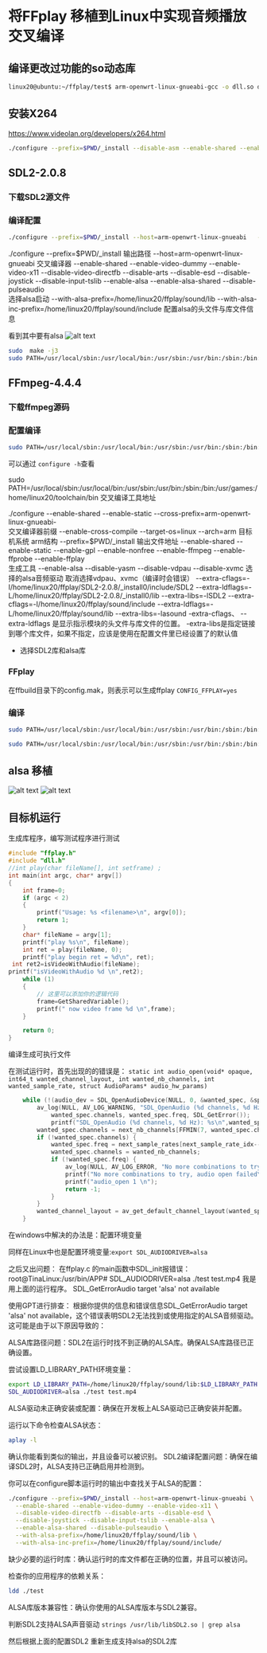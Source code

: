 # 将FFplay 移植到Linux中实现音频播放 交叉编译

## 编译更改过功能的so动态库

```sh
linux20@ubuntu:~/ffplay/test$ arm-openwrt-linux-gnueabi-gcc -o dll.so dll.c -I/home/linux20/ffplay/ffmpeg-4.4.4/_install/include -I /home/linux20/ffplay/test/ -L/home/linux20/ffplay/ffmpeg-4.4.4/_install/lib -L /home/linux20/ffplay/test/ -lpthread -shared -fPIC
```

## 安装X264

<https://www.videolan.org/developers/x264.html>

```sh
./configure --prefix=$PWD/_install --disable-asm --enable-shared --enable-static --host=arm-openwrt-linux-gnueabi
```

## SDL2-2.0.8

### 下载SDL2源文件

### 编译配置

```sh
./configure --prefix=$PWD/_install --host=arm-openwrt-linux-gnueabi   --enable-shared --enable-video-dummy --enable-video-x11   --disable-video-directfb --disable-arts --disable-esd   --disable-joystick --disable-input-tslib --enable-alsa   --enable-alsa-shared --disable-pulseaudio   --with-alsa-prefix=/home/linux20/ffplay/sound/lib   --with-alsa-inc-prefix=/home/linux20/ffplay/sound/include
```

./configure
--prefix=$PWD/_install 输出路径
--host=arm-openwrt-linux-gnueabi  交叉编译器
 --enable-shared --enable-video-dummy --enable-video-x11   --disable-video-directfb --disable-arts --disable-esd   --disable-joystick --disable-input-tslib --enable-alsa   --enable-alsa-shared --disable-pulseaudio  
 选择alsa启动
  --with-alsa-prefix=/home/linux20/ffplay/sound/lib   --with-alsa-inc-prefix=/home/linux20/ffplay/sound/include
配置alsa的头文件与库文件信息

看到其中要有alsa
![alt text](image-17.png)

```sh
sudo  make -j3
sudo PATH=/usr/local/sbin:/usr/local/bin:/usr/sbin:/usr/bin:/sbin:/bin:/usr/games:/home/linux20/toolchain/bin make install
```

## FFmpeg-4.4.4

### 下载ffmpeg源码

### 配置编译

```sh
sudo PATH=/usr/local/sbin:/usr/local/bin:/usr/sbin:/usr/bin:/sbin:/bin:/usr/games:/home/linux20/toolchain/bin    ./configure --enable-shared --enable-static --cross-prefix=arm-openwrt-linux-gnueabi- --enable-cross-compile --target-os=linux  --arch=arm --prefix=$PWD/_install --enable-shared --enable-static --enable-gpl --enable-nonfree --enable-ffmpeg --enable-ffprobe --enable-ffplay  --enable-alsa  --disable-yasm --disable-vdpau --disable-xvmc --extra-cflags=-I/home/linux20/ffplay/SDL2-2.0.8/_install0/include/SDL2 --extra-ldflags=-L/home/linux20/ffplay/SDL2-2.0.8/_install0/lib  --extra-libs=-lSDL2   --extra-cflags=-I/home/linux20/ffplay/sound/include  --extra-ldflags=-L/home/linux20/ffplay/sound/lib  --extra-libs=-lasound
```

可以通过 `configure -h`查看

sudo PATH=/usr/local/sbin:/usr/local/bin:/usr/sbin:/usr/bin:/sbin:/bin:/usr/games:/home/linux20/toolchain/bin 交叉编译工具地址

./configure --enable-shared --enable-static
--cross-prefix=arm-openwrt-linux-gnueabi-  
交叉编译器前缀
--enable-cross-compile --target-os=linux  --arch=arm
目标机系统 arm结构
--prefix=$PWD/_install
输出文件地址
--enable-shared --enable-static --enable-gpl --enable-nonfree
--enable-ffmpeg --enable-ffprobe --enable-ffplay  
生成工具
--enable-alsa  --disable-yasm --disable-vdpau --disable-xvmc
选择的alsa音频驱动  取消选择vdpau、xvmc（编译时会错误）
 --extra-cflags=-I/home/linux20/ffplay/SDL2-2.0.8/_install0/include/SDL2 --extra-ldflags=-L/home/linux20/ffplay/SDL2-2.0.8/_install0/lib  --extra-libs=-lSDL2   --extra-cflags=-I/home/linux20/ffplay/sound/include  --extra-ldflags=-L/home/linux20/ffplay/sound/lib  --extra-libs=-lasound
-extra-cflags、 --extra-ldflags 是显示指示模块的头文件与库文件的位置。
-extra-libs是指定链接到哪个库文件，如果不指定，应该是使用在配置文件里已经设置了的默认值

* 选择SDL2库和alsa库

### FFplay

在ffbuild目录下的config.mak，则表示可以生成ffplay
`CONFIG_FFPLAY=yes`

### 编译

```sh
sudo PATH=/usr/local/sbin:/usr/local/bin:/usr/sbin:/usr/bin:/sbin:/bin:/usr/games:/home/linux20/toolchain/bin STAGING_DIR=/home/linux20/toolchain/arm-openwrt-linux/bin/  make
```

```sh
sudo PATH=/usr/local/sbin:/usr/local/bin:/usr/sbin:/usr/bin:/sbin:/bin:/usr/games:/home/linux20/toolchain/bin STAGING_DIR=/home/linux20/toolchain/arm-openwrt-linux/bin/  make install
```

## alsa 移植

![alt text](image-18.png)
![alt text](image-19.png)

## 目标机运行

生成库程序，编写测试程序进行测试

```c
#include "ffplay.h"
#include "dll.h"
//int play(char fileName[], int setframe) ;
int main(int argc, char* argv[])
{
    int frame=0;
    if (argc < 2)
    {
        printf("Usage: %s <filename>\n", argv[0]);
        return 1;
    }
    char* fileName = argv[1];
    printf("play %s\n", fileName);
    int ret = play(fileName, 0);
    printf("play begin ret = %d\n", ret);
 int ret2=isVideoWithAudio(fileName);
printf("isVideoWithAudio %d \n",ret2);
    while (1)
    {
        // 这里可以添加你的逻辑代码
        frame=GetSharedVariable();
        printf(" now video frame %d \n",frame);
    }

    return 0;
}
```

编译生成可执行文件

在测试运行时，首先出现的的错误是：
`
static int audio_open(void* opaque, int64_t wanted_channel_layout, int wanted_nb_channels, int wanted_sample_rate, struct AudioParams* audio_hw_params)
`

```c
    while (!(audio_dev = SDL_OpenAudioDevice(NULL, 0, &wanted_spec, &spec, SDL_AUDIO_ALLOW_FREQUENCY_CHANGE | SDL_AUDIO_ALLOW_CHANNELS_CHANGE))) {
        av_log(NULL, AV_LOG_WARNING, "SDL_OpenAudio (%d channels, %d Hz): %s\n",
            wanted_spec.channels, wanted_spec.freq, SDL_GetError());
            printf("SDL_OpenAudio (%d channels, %d Hz): %s\n",wanted_spec.channels, wanted_spec.freq, SDL_GetError());
        wanted_spec.channels = next_nb_channels[FFMIN(7, wanted_spec.channels)];
        if (!wanted_spec.channels) {
            wanted_spec.freq = next_sample_rates[next_sample_rate_idx--];
            wanted_spec.channels = wanted_nb_channels;
            if (!wanted_spec.freq) {
                av_log(NULL, AV_LOG_ERROR, "No more combinations to try, audio open failed\n");
                printf("No more combinations to try, audio open failed\n");
                printf("audio_open 1 \n");
                return -1;
            }
        }
        wanted_channel_layout = av_get_default_channel_layout(wanted_spec.channels);
    }

```

在windows中解决的办法是：配置环境变量

同样在Linux中也是配置环境变量:`export SDL_AUDIODRIVER=alsa`

之后又出问题：
在ffplay.c 的main函数中SDL_init报错误：
root@TinaLinux:/usr/bin/APP# SDL_AUDIODRIVER=alsa ./test test.mp4
我是用上面的运行程序。  SDL_GetErrorAudio target 'alsa' not available

使用GPT进行排查：
根据你提供的信息和错误信息SDL_GetErrorAudio target 'alsa' not available，这个错误表明SDL2无法找到或使用指定的ALSA音频驱动。这可能是由于以下原因导致的：

ALSA库路径问题：SDL2在运行时找不到正确的ALSA库。确保ALSA库路径已正确设置。

尝试设置LD_LIBRARY_PATH环境变量：

```sh
export LD_LIBRARY_PATH=/home/linux20/ffplay/sound/lib:$LD_LIBRARY_PATH
SDL_AUDIODRIVER=alsa ./test test.mp4
```

ALSA驱动未正确安装或配置：确保在开发板上ALSA驱动已正确安装并配置。

运行以下命令检查ALSA状态：

```sh
aplay -l
```

确认你能看到类似的输出，并且设备可以被识别。
SDL2编译配置问题：确保在编译SDL2时，ALSA支持已正确启用并检测到。

你可以在configure脚本运行时的输出中查找关于ALSA的配置：

```sh
./configure --prefix=$PWD/_install --host=arm-openwrt-linux-gnueabi \
  --enable-shared --enable-video-dummy --enable-video-x11 \
  --disable-video-directfb --disable-arts --disable-esd \
  --disable-joystick --disable-input-tslib --enable-alsa \
  --enable-alsa-shared --disable-pulseaudio \
  --with-alsa-prefix=/home/linux20/ffplay/sound/lib \
  --with-alsa-inc-prefix=/home/linux20/ffplay/sound/include/
```

缺少必要的运行时库：确认运行时的库文件都在正确的位置，并且可以被访问。

检查你的应用程序的依赖关系：

```sh
ldd ./test
```

ALSA库版本兼容性：确认你使用的ALSA库版本与SDL2兼容。

判断SDL2支持ALSA声音驱动
`strings /usr/lib/libSDL2.so | grep alsa
`

然后根据上面的配置SDL2 重新生成支持alsa的SDL2库
